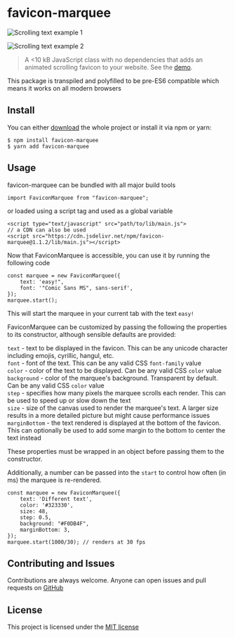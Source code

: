 # favicon-marquee

![Scrolling text example 1](https://i.imgur.com/o3f9cWL.gif)

![Scrolling text example 2](https://i.imgur.com/OFJRjuK.gif)

> A <10 kB JavaScript class with no dependencies that adds an animated scrolling
> favicon to your website.
> See the [demo](https://laane.xyz/favicon/example1.html).

This package is transpiled and polyfilled to be pre-ES6 compatible which means it
works on all modern browsers

## Install

You can either [download](https://github.com/StenAL/favicon-marquee/archive/master.zip)
the whole project or install it via npm or yarn:

```
$ npm install favicon-marquee
$ yarn add favicon-marquee
```

## Usage

favicon-marquee can be bundled with all major build tools

```
import FaviconMarquee from "favicon-marquee";
```

or loaded using a script tag and used as a global variable

```
<script type="text/javascript" src="path/to/lib/main.js">
// a CDN can also be used
<script src="https://cdn.jsdelivr.net/npm/favicon-marquee@1.1.2/lib/main.js"></script>
```

Now that FaviconMarquee is accessible, you can use it by running the following code

```
const marquee = new FaviconMarquee({
    text: 'easy!",
    font: '"Comic Sans MS", sans-serif',
});
marquee.start();
```

This will start the marquee in your current tab with the text `easy!`

FaviconMarquee can be customized by passing the following the properties
to its constructor, although sensible defaults are provided:

`text` - text to be displayed in the favicon. This can be any unicode character
including emojis, cyrillic, hangul, etc.  
`font` - font of the text. This can be any valid CSS `font-family` value  
`color` - color of the text to be displayed. Can be any valid CSS `color` value  
`background` - color of the marquee's background. Transparent by default. Can be
any valid CSS `color` value  
`step` - specifies how many pixels the marquee scrolls each render. This can be used
to speed up or slow down the text  
`size` - size of the canvas used to render the marquee's text. A larger size results in
a more detailed picture but might cause performance issues  
`marginBottom` - the text rendered is displayed at the bottom of the favicon. This
can optionally be used to add some margin to the bottom to center the text instead

These properties must be wrapped in an object before passing them to the constructor.

Additionally, a number can be passed into the `start` to control how often (in ms) the
marquee is re-rendered.

```
const marquee = new FaviconMarquee({
    text: 'Different text',
    color: '#323330',
    size: 48,
    step: 0.5,
    background: "#F0DB4F",
    marginBottom: 3,
});
marquee.start(1000/30); // renders at 30 fps
```

## Contributing and Issues

Contributions are always welcome. Anyone can open issues and
pull requests on [GitHub](https://github.com/StenAL/favicon-marquee)

## License

This project is licensed under the [MIT license](https://github.com/StenAL/favicon-marquee/blob/master/LICENSE)
